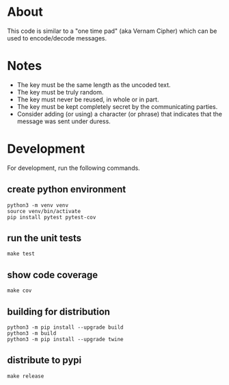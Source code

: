 # About
This code is similar to a "one time pad" (aka Vernam Cipher) which can be used to encode/decode messages.

# Notes
- The key must be the same length as the uncoded text.
- The key must be truly random.
- The key must never be reused, in whole or in part.
- The key must be kept completely secret by the communicating parties.
- Consider adding (or using) a character (or phrase) that indicates that the message was sent under duress.

# Development
For development, run the following commands.

## create python environment
    python3 -m venv venv
    source venv/bin/activate
    pip install pytest pytest-cov

## run the unit tests
    make test

## show code coverage
    make cov

## building for distribution
    python3 -m pip install --upgrade build
    python3 -m build
    python3 -m pip install --upgrade twine

## distribute to pypi
    make release
